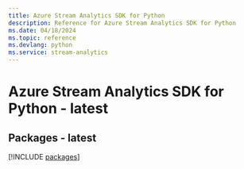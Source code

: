 ```yaml
---
title: Azure Stream Analytics SDK for Python
description: Reference for Azure Stream Analytics SDK for Python
ms.date: 04/18/2024
ms.topic: reference
ms.devlang: python
ms.service: stream-analytics
---
```

# Azure Stream Analytics SDK for Python - latest
## Packages - latest
[!INCLUDE [packages](stream-analytics-index.md)]